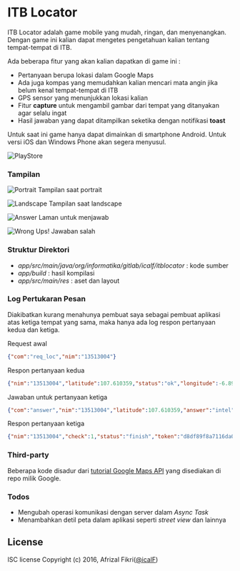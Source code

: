# ITB Locator

ITB Locator adalah game mobile yang mudah, ringan, dan menyenangkan. Dengan game ini kalian dapat mengetes pengetahuan kalian tentang tempat-tempat di ITB.

Ada beberapa fitur yang akan kalian dapatkan di game ini :
  - Pertanyaan berupa lokasi dalam Google Maps
  - Ada juga kompas yang memudahkan kalian mencari mata angin jika belum kenal tempat-tempat di ITB
  - GPS sensor yang menunjukkan lokasi kalian
  - Fitur **capture** untuk mengambil gambar dari tempat yang ditanyakan agar selalu ingat
  - Hasil jawaban yang dapat ditampilkan seketika dengan notifikasi **toast**

Untuk saat ini game hanya dapat dimainkan di smartphone Android. Untuk versi iOS dan Windows Phone akan segera menyusul.

![PlayStore](https://play.google.com/intl/en_us/badges/images/generic/en-play-badge.png)

### Tampilan
![Portrait](/images/main.png)
Tampilan saat portrait

![Landscape](/images/main_land.png)
Tampilan saat landscape

![Answer](/images/ans.png)
Laman untuk menjawab

![Wrong](/images/wrong.png)
Ups! Jawaban salah

### Struktur Direktori
- *app/src/main/java/org/informatika/gitlab/icalf/itblocator* : kode sumber
- *app/build* : hasil kompilasi
- *app/src/main/res* : aset dan layout

### Log Pertukaran Pesan
Diakibatkan kurang menahunya pembuat saya sebagai pembuat aplikasi atas ketiga tempat yang sama, maka hanya ada log respon pertanyaan kedua dan ketiga.

Request awal
```json
{"com":"req_loc","nim":"13513004"}
```

Respon pertanyaan kedua
```json
{"nim":"13513004","latitude":107.610359,"status":"ok","longitude":-6.890356,"token":"0b50d5f1d422dfb6d44d754cba947acf"}
```

Jawaban untuk pertanyaan ketiga
```json
{"com":"answer","nim":"13513004","latitude":107.610359,"answer":"intel","longitude":-6.890356,"token":"0b50d5f1d422dfb6d44d754cba947acf"}
```

Respon pertanyaan ketiga
```json
{"nim":"13513004","check":1,"status":"finish","token":"d8df89f8a7116da09d8195a24c4e20c5"}
```

### Third-party
Beberapa kode disadur dari [tutorial Google Maps API](https://github.com/googlemaps/android-samples/tree/master/ApiDemos/) yang disediakan di repo milik Google.

### Todos
 - Mengubah operasi komunikasi dengan server dalam *Async Task*
 - Menambahkan detil peta dalam aplikasi seperti *street view* dan lainnya

License
----

ISC license
Copyright (c) 2016, Afrizal Fikri([@icalF](github.com/icalF))